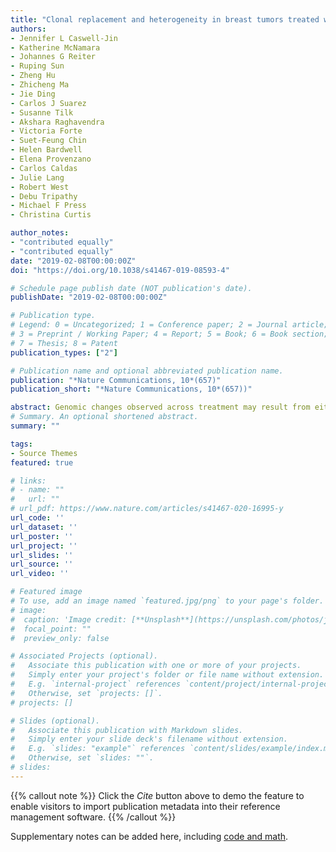 ```yaml
---
title: "Clonal replacement and heterogeneity in breast tumors treated with neoadjuvant HER2-targeted therapy"
authors:
- Jennifer L Caswell-Jin
- Katherine McNamara
- Johannes G Reiter
- Ruping Sun
- Zheng Hu
- Zhicheng Ma
- Jie Ding
- Carlos J Suarez
- Susanne Tilk
- Akshara Raghavendra
- Victoria Forte
- Suet-Feung Chin
- Helen Bardwell
- Elena Provenzano
- Carlos Caldas
- Julie Lang
- Robert West
- Debu Tripathy
- Michael F Press
- Christina Curtis

author_notes:
- "contributed equally"
- "contributed equally"
date: "2019-02-08T00:00:00Z"
doi: "https://doi.org/10.1038/s41467-019-08593-4"

# Schedule page publish date (NOT publication's date).
publishDate: "2019-02-08T00:00:00Z"

# Publication type.
# Legend: 0 = Uncategorized; 1 = Conference paper; 2 = Journal article;
# 3 = Preprint / Working Paper; 4 = Report; 5 = Book; 6 = Book section;
# 7 = Thesis; 8 = Patent
publication_types: ["2"]

# Publication name and optional abbreviated publication name.
publication: "*Nature Communications, 10*(657)"
publication_short: "*Nature Communications, 10*(657))"

abstract: Genomic changes observed across treatment may result from either clonal evolution or geographically disparate sampling of heterogeneous tumors. Here we use computational modeling based on analysis of fifteen primary breast tumors and find that apparent clonal change between two tumor samples can frequently be explained by pre-treatment heterogeneity, such that at least two regions are necessary to detect treatment-induced clonal shifts. To assess for clonal replacement, we devise a summary statistic based on whole-exome sequencing of a pre-treatment biopsy and multi-region sampling of the post-treatment surgical specimen and apply this measure to five breast tumors treated with neoadjuvant HER2-targeted therapy. Two tumors underwent clonal replacement with treatment, and mathematical modeling indicates these two tumors had resistant subclones prior to treatment and rates of resistance-related genomic changes that were substantially larger than previous estimates. Our results provide a needed framework to incorporate primary tumor heterogeneity in investigating the evolution of resistance.
# Summary. An optional shortened abstract.
summary: ""

tags:
- Source Themes
featured: true

# links:
# - name: ""
#   url: ""
# url_pdf: https://www.nature.com/articles/s41467-020-16995-y
url_code: ''
url_dataset: ''
url_poster: ''
url_project: ''
url_slides: ''
url_source: ''
url_video: ''

# Featured image
# To use, add an image named `featured.jpg/png` to your page's folder. 
# image:
#  caption: 'Image credit: [**Unsplash**](https://unsplash.com/photos/jdD8gXaTZsc)'
#  focal_point: ""
#  preview_only: false

# Associated Projects (optional).
#   Associate this publication with one or more of your projects.
#   Simply enter your project's folder or file name without extension.
#   E.g. `internal-project` references `content/project/internal-project/index.md`.
#   Otherwise, set `projects: []`.
# projects: []

# Slides (optional).
#   Associate this publication with Markdown slides.
#   Simply enter your slide deck's filename without extension.
#   E.g. `slides: "example"` references `content/slides/example/index.md`.
#   Otherwise, set `slides: ""`.
# slides:
---
```


{{% callout note %}}
Click the *Cite* button above to demo the feature to enable visitors to import publication metadata into their reference management software.
{{% /callout %}}

Supplementary notes can be added here, including [code and math](https://sourcethemes.com/academic/docs/writing-markdown-latex/).
